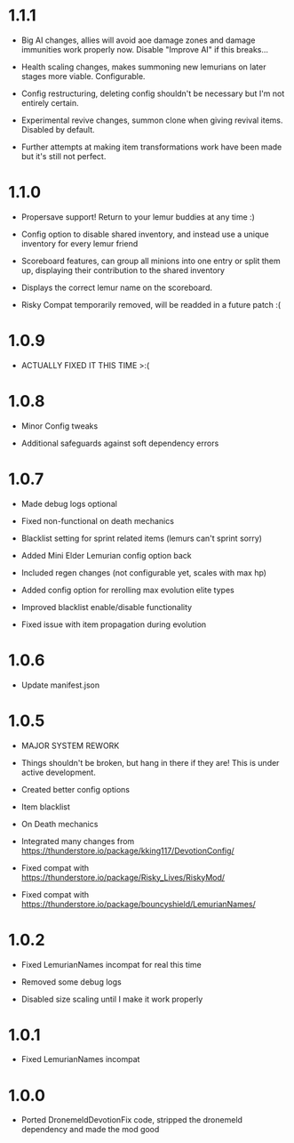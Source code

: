 # 1.1.1

- Big AI changes, allies will avoid aoe damage zones and damage immunities work properly now. Disable "Improve AI" if this breaks...

- Health scaling changes, makes summoning new lemurians on later stages more viable. Configurable.

- Config restructuring, deleting config shouldn't be necessary but I'm not entirely certain.

- Experimental revive changes, summon clone when giving revival items. Disabled by default.

- Further attempts at making item transformations work have been made but it's still not perfect.

# 1.1.0

- Propersave support! Return to your lemur buddies at any time :)

- Config option to disable shared inventory, and instead use a unique inventory for every lemur friend

- Scoreboard features, can group all minions into one entry or split them up, displaying their contribution to the shared inventory

- Displays the correct lemur name on the scoreboard.

- Risky Compat temporarily removed, will be readded in a future patch :(

# 1.0.9

- ACTUALLY FIXED IT THIS TIME >:(

# 1.0.8

- Minor Config tweaks

- Additional safeguards against soft dependency errors

# 1.0.7

- Made debug logs optional

- Fixed non-functional on death mechanics

- Blacklist setting for sprint related items (lemurs can't sprint sorry)

- Added Mini Elder Lemurian config option back

- Included regen changes (not configurable yet, scales with max hp)

- Added config option for rerolling max evolution elite types

- Improved blacklist enable/disable functionality

- Fixed issue with item propagation during evolution

# 1.0.6

- Update manifest.json

# 1.0.5

- MAJOR SYSTEM REWORK

- Things shouldn't be broken, but hang in there if they are! This is under active development.

- Created better config options

- Item blacklist

- On Death mechanics

- Integrated many changes from https://thunderstore.io/package/kking117/DevotionConfig/

- Fixed compat with https://thunderstore.io/package/Risky_Lives/RiskyMod/

- Fixed compat with https://thunderstore.io/package/bouncyshield/LemurianNames/

# 1.0.2

- Fixed LemurianNames incompat for real this time

- Removed some debug logs

- Disabled size scaling until I make it work properly

# 1.0.1

- Fixed LemurianNames incompat

# 1.0.0

- Ported DronemeldDevotionFix code, stripped the dronemeld dependency and made the mod good